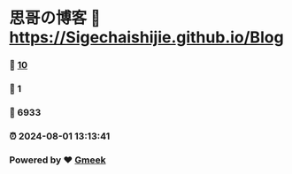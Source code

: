 # 思哥の博客 :link: https://Sigechaishijie.github.io/Blog 
### :page_facing_up: [10](https://Sigechaishijie.github.io/Blog/tag.html) 
### :speech_balloon: 1 
### :hibiscus: 6933 
### :alarm_clock: 2024-08-01 13:13:41 
### Powered by :heart: [Gmeek](https://github.com/Meekdai/Gmeek)
